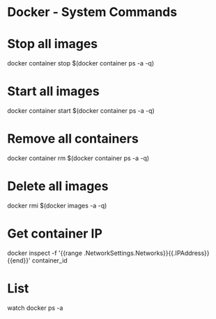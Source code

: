 # Docker - System Commands

# Stop all images
docker container stop $(docker container ps -a -q)

# Start all images
docker container start $(docker container ps -a -q)

# Remove all containers
docker container rm $(docker container ps -a -q)

# Delete all images
docker rmi $(docker images -a -q)

# Get container IP
docker inspect -f '{{range .NetworkSettings.Networks}}{{.IPAddress}}{{end}}' container_id

# List
watch docker ps -a